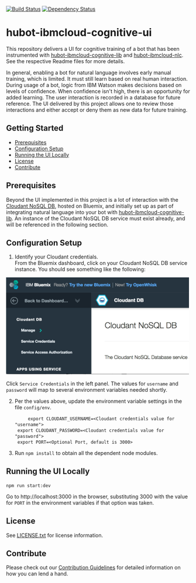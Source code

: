 [![Build Status](https://travis-ci.org/ibm-cloud-solutions/hubot-ibmcloud-cognitive-ui.svg?branch=master)](https://travis-ci.org/ibm-cloud-solutions/hubot-ibmcloud-cognitive-ui)
[![Dependency Status](https://dependencyci.com/github/ibm-cloud-solutions/hubot-ibmcloud-cognitive-ui/badge)](https://dependencyci.com/github/ibm-cloud-solutions/hubot-ibmcloud-cognitive-ui)

# hubot-ibmcloud-cognitive-ui

This repository delivers a UI for cognitive training of a bot that has been instrumented with [hubot-ibmcloud-cognitive-lib](http://github.com/ibm-cloud-solutions/hubot-ibmcloud-cognitive-lib)
and [hubot-ibmcloud-nlc](http://github.com/ibm-cloud-solutions/hubot-ibmcloud-nlc).  See the respective Readme files
for more details.  

In general, enabling a bot for natural language involves early manual training, which is limited.  It must still learn based on real human interaction.  During usage of a bot, logic from IBM Watson makes decisions based on levels of confidence. When confidence isn't high, there is an opportunity for added learning.  The user interaction is recorded in a database for future reference.  The UI delivered by this project allows one to review those interactions and either accept or deny them as new data for future training.

## Getting Started

 * [Prerequisites](#prerequisites)
 * [Configuration Setup](#configuration-setup)
 * [Running the UI Locally](#running-the-ui-locally)
 * [License](#license)
 * [Contribute](#contribute)

## Prerequisites

Beyond the UI implemented in this project is a lot of interaction with the [Cloudant NoSQL DB](https://console.ng.bluemix.net/catalog/services/cloudant-nosql-db/), hosted on Bluemix, and initially set up as part of integrating natural language into your bot with [hubot-ibmcloud-cognitive-lib](http://github.com/ibm-cloud-solutions/hubot-ibmcloud-cognitive-lib).  An instance of the Cloudant NoSQL DB service must exist already, and will be referenced in the following section.

## Configuration Setup

1. Identify your Cloudant credentials.<br>
  From the Bluemix dashboard, click on your Cloudant NoSQL DB service instance.  You should see something like the following:

  <img src="/docs/images/BluemixCloudantLaunch.png" width="500">

  Click `Service Credentials` in the left panel.  The values for `username` and `password` will map to several environment variables needed shortly.

2. Per the values above, update the environment variable settings in the file `config/env`.

		    export CLOUDANT_USERNAME=<Cloudant credentials value for "username">
        export CLOUDANT_PASSWORD=<Cloudant credentials value for "password">
        export PORT=<Optional Port, default is 3000>

3. Run `npm install` to obtain all the dependent node modules.

## Running the UI Locally

```
npm run start:dev
```
Go to http://localhost:3000 in the browser, substituting 3000 with the value for `PORT` in the environment variables if that option was taken.

## License

See [LICENSE.txt](./LICENSE.txt) for license information.

## Contribute

Please check out our [Contribution Guidelines](./CONTRIBUTING.md) for detailed information on how you can lend a hand.
